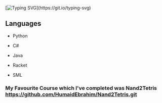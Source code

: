 [![Typing SVG](https://readme-typing-svg.demolab.com?font=Fira+Code&weight=600&size=32&pause=1000&color=FF816F&repeat=false&width=435&lines=Hi+there!)](https://git.io/typing-svg)


## Languages
- Python
- C#
- Java

- Racket
- SML

### My Favourite Course which I've completed was Nand2Tetris https://github.com/HumaidEbrahim/Nand2Tetris.git
